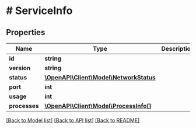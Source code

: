 # # ServiceInfo

## Properties

Name | Type | Description | Notes
------------ | ------------- | ------------- | -------------
**id** | **string** |  |
**version** | **string** |  | [optional]
**status** | [**\OpenAPI\Client\Model\NetworkStatus**](NetworkStatus.md) |  |
**port** | **int** |  |
**usage** | **int** |  |
**processes** | [**\OpenAPI\Client\Model\ProcessInfo[]**](ProcessInfo.md) |  | [optional]

[[Back to Model list]](../../README.md#models) [[Back to API list]](../../README.md#endpoints) [[Back to README]](../../README.md)
